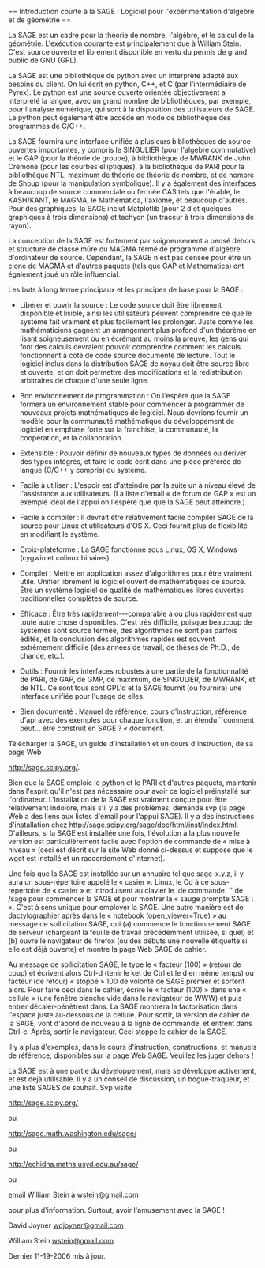 == Introduction courte à la SAGE : Logiciel pour l'expérimentation d'algèbre et de géométrie ==

La SAGE est un cadre pour la théorie de nombre, l'algèbre, et le calcul de la géométrie. L'exécution courante est principalement due à William Stein. C'est source ouverte et librement disponible en vertu du permis de grand public de GNU (GPL). 

La SAGE est une bibliothèque de python avec un interprète adapté aux besoins du client. On lui écrit en python, C++, et C (par l'intermédiaire de Pyrex). Le python est une source ouverte orientée objectivement a interprété la langue, avec un grand nombre de bibliothèques, par exemple, pour l'analyse numérique, qui sont à la disposition des utilisateurs de SAGE. Le python peut également être accédé en mode de bibliothèque des programmes de C/C++. 

La SAGE fournira une interface unifiée à plusieurs bibliothèques de source ouvertes importantes, y compris le SINGULIER (pour l'algèbre commutative) et le GAP (pour la théorie de groupe), à bibliothèque de MWRANK de John Crémone (pour les courbes elliptiques), à la bibliothèque de PARI pour la bibliothèque NTL, maximum de théorie de théorie de nombre, et de nombre de Shoup (pour la manipulation symbolique). Il y a également des interfaces à beaucoup de source commerciale ou fermée CAS tels que l'érable, le KASH/KANT, le MAGMA, le Mathematica, l'axiome, et beaucoup d'autres. Pour des graphiques, la SAGE inclut Matplotlib (pour 2 d et quelques graphiques à trois dimensions) et tachyon (un traceur à trois dimensions de rayon). 

La conception de la SAGE est fortement par soigneusement a pensé dehors et structure de classe mûre du MAGMA fermé de programme d'algèbre d'ordinateur de source. Cependant, la SAGE n'est pas censée pour être un clone de MAGMA et d'autres paquets (tels que GAP et Mathematica) ont également joué un rôle influencial. 

Les buts à long terme principaux et les principes de base pour la SAGE :

 * Libérer et ouvrir la source : Le code source doit être librement disponible et lisible, ainsi les utilisateurs peuvent comprendre ce que le système fait vraiment et plus facilement les prolonger. Juste comme les mathématiciens gagnent un arrangement plus profond d'un théorème en lisant soigneusement ou en écrémant au moins la preuve, les gens qui font des calculs devraient pouvoir comprendre comment les calculs fonctionnent à côté de code source documenté de lecture. Tout le logiciel inclus dans la distribution SAGE de noyau doit être source libre et ouverte, et on doit permettre des modifications et la redistribution arbitraires de chaque d'une seule ligne.

 * Bon environnement de programmation : On l'espère que la SAGE formera un environnement stable pour commencer à programmer de nouveaux projets mathématiques de logiciel. Nous devrions fournir un modèle pour la communauté mathématique du développement de logiciel en emphase forte sur la franchise, la communauté, la coopération, et la collaboration.

 * Extensible : Pouvoir définir de nouveaux types de données ou dériver des types intégrés, et faire le code écrit dans une pièce préférée de langue (C/C++ y compris) du système.

 * Facile à utiliser : L'espoir est d'atteindre par la suite un à niveau élevé de l'assistance aux utilisateurs. (La liste d'email « de forum de GAP » est un exemple idéal de l'appui on l'espère que que la SAGE peut atteindre.)
 
 * Facile à compiler : Il devrait être relativement facile compiler SAGE de la source pour Linux et utilisateurs d'OS X. Ceci fournit plus de flexibilité en modifiant le système.

 * Croix-plateforme : La SAGE fonctionne sous Linux, OS X, Windows (cygwin et colinux binaires).

 * Complet : Mettre en application assez d'algorithmes pour être vraiment utile. Unifier librement le logiciel ouvert de mathématiques de source. Être un système logiciel de qualité de mathématiques libres ouvertes traditionnelles complètes de source.

 * Efficace : Être très rapidement---comparable à ou plus rapidement que toute autre chose disponibles. C'est très difficile, puisque beaucoup de systèmes sont source fermée, des algorithmes ne sont pas parfois édités, et la conclusion des algorithmes rapides est souvent extrêmement difficile (des années de travail, de thèses de Ph.D., de chance, etc.).

 * Outils : Fournir les interfaces robustes à une partie de la fonctionnalité de PARI, de GAP, de GMP, de maximum, de SINGULIER, de MWRANK, et de NTL. Ce sont tous sont GPL'd et la SAGE fournit (ou fournira) une interface unifiée pour l'usage de elles.

 * Bien documenté : Manuel de référence, cours d'instruction, référence d'api avec des exemples pour chaque fonction, et un étendu ``comment peut… être construit en SAGE ? « document.

Télécharger la SAGE, un guide d'installation et un cours d'instruction, de sa page Web 

http://sage.scipy.org/. 

Bien que la SAGE emploie le python et le PARI et d'autres paquets, maintenir dans l'esprit qu'il n'est pas nécessaire pour avoir ce logiciel préinstallé sur l'ordinateur. L'installation de la SAGE est vraiment conçue pour être relativement indolore, mais s'il y a des problèmes, demande svp (la page Web a des liens aux listes d'email pour l'appui SAGE). Il y a des instructions d'installation chez http://sage.scipy.org/sage/doc/html/inst/index.html. D'ailleurs, si la SAGE est installée une fois, l'évolution à la plus nouvelle version est particulièrement facile avec l'option de commande de « mise à niveau » (ceci est décrit sur le site Web donné ci-dessus et suppose que le wget est installé et un raccordement d'Internet). 

Une fois que la SAGE est installée sur un annuaire tel que sage-x.y.z, il y aura un sous-répertoire appelé le « casier ». Linux, le Cd à ce sous-répertoire de « casier » et introduisent au clavier le `de commande. '' de /sage pour commencer la SAGE et pour montrer la « sauge prompte SAGE :  ». C'est à sens unique pour employer la SAGE. Une autre manière est de dactylographier après dans le « notebook (open_viewer=True) » au message de sollicitation SAGE, qui 
(a) commence le fonctionnement SAGE de serveur (chargeant la feuille de travail précédemment utilisée, si quel) et 
(b) ouvre le navigateur de firefox (ou des débuts une nouvelle étiquette si elle est déjà ouverte) et montre la page Web SAGE de cahier. 

Au message de sollicitation SAGE, le type le « facteur (100) » (retour de coup) et écrivent alors Ctrl-d (tenir le ket de Ctrl et le d en même temps) ou facteur (de retour) « stoppé » 100 de volonté de SAGE premier et sortent alors. Pour faire ceci dans le cahier, écrire le « facteur (100) » dans une « cellule » (une fenêtre blanche vide dans le navigateur de WWW) et puis entrer décaler-pénètrent dans. La SAGE montrera la factorisation dans l'espace juste au-dessous de la cellule. Pour sortir, la version de cahier de la SAGE, vont d'abord de nouveau à la ligne de commande, et entrent dans Ctrl-c. Après, sortir le navigateur. Ceci stoppe le cahier de la SAGE. 

Il y a plus d'exemples, dans le cours d'instruction, constructions, et manuels de référence, disponibles sur la page Web SAGE. Veuillez les juger dehors ! 

La SAGE est à une partie du développement, mais se développe activement, et est déjà utilisable. Il y a un conseil de discussion, un bogue-traqueur, et une liste SAGES de souhait. Svp visite 

http://sage.scipy.org/ 

ou 

http://sage.math.washington.edu/sage/ 

ou 

http://echidna.maths.usyd.edu.au/sage/ 

ou 

email William Stein à wstein@gmail.com 

pour plus d'information. Surtout, avoir l'amusement avec la SAGE !


David Joyner
wdjoyner@gmail.com

William Stein
wstein@gmail.com

Dernier 11-19-2006 mis à jour.
